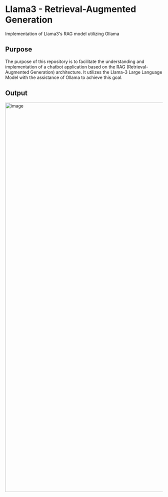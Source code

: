 # Llama3 - Retrieval-Augmented Generation
Implementation of Llama3's RAG model utilizing Ollama

## Purpose

The purpose of this repository is to facilitate the understanding and implementation of a chatbot application based on the RAG (Retrieval-Augmented Generation) architecture. It utilizes the Llama-3 Large Language Model with the assistance of Ollama to achieve this goal.

## Output

<img width="1246" alt="image" src="https://github.com/bala1802/Llama3_RAG/assets/22103095/04d56c1b-ad7e-4385-8cdc-c19c7b8d1402">
